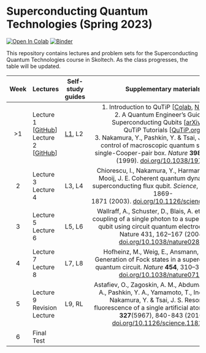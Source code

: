 # Superconducting Quantum Technologies (Spring 2023)

[![Open In Colab](https://colab.research.google.com/assets/colab-badge.svg)](https://colab.research.google.com/github/dkalacheva/sqt-skoltech/blob/master/)
[![Binder](https://mybinder.org/badge_logo.svg)](https://mybinder.org/v2/gh/dkalacheva/sqt-skoltech/master)

This repository contains lectures and problem sets for the Superconducting Quantum Technologies course in Skoltech. As the class progresses, the table will be updated.

| Week | Lectures                                                                                                                                                                                                           | **Self-study guides**                                                                            | Supplementary materials                                                                                                                                                                                                                                                                                                                                                                                                                                                                                                                                                                                                                                                                   | Homework                                                                                                                                                                                                                                                                    |
|:----:|:------------------------------------------------------------------------------------------------------------------------------------------------------------------------------------------------------------------ | ------------------------------------------------------------------------------------------------ |:-----------------------------------------------------------------------------------------------------------------------------------------------------------------------------------------------------------------------------------------------------------------------------------------------------------------------------------------------------------------------------------------------------------------------------------------------------------------------------------------------------------------------------------------------------------------------------------------------------------------------------------------------------------------------------------------:|:--------------------------------------------------------------------------------------------------------------------------------------------------------------------------------------------------------------------------------------------------------------------------- |
| >1   | Lecture 1 [[GitHub](https://github.com/dkalacheva/sqt-skoltech/blob/spring23/Lectures/SQT_2022_1.pdf)]<br/> Lecture 2 [[GitHub](https://github.com/dkalacheva/sqt-skoltech/blob/spring23/Lectures/SQT_2022_2.pdf)] | [L1](https://github.com/dkalacheva/sqt-skoltech/blob/spring23/Self-study-guides/L1-guide.md), L2 | 1. Introduction to QuTiP [[Colab](https://colab.research.google.com/github/dkalacheva/sqt-skoltech/blob/master/QuTiP-intro/Introduction-to-QuTiP.ipynb), [Nbviewer](https://nbviewer.jupyter.org/github/dkalacheva/sqt-skoltech/blob/master/QuTiP-intro/Introduction-to-QuTiP.ipynb)]<br/>2. A Quantum Engineer’s Guide to Superconducting Qubits [[arXiv.org](https://arxiv.org/pdf/1904.06560.pdf)]<br/>QuTiP Tutorials [[QuTiP.org](http://qutip.org/tutorials.html)]<br/>3. Nakamura, Y., Pashkin, Y. & Tsai, J. Coherent control of macroscopic quantum states in a single-Cooper-pair box. *Nature* **398**, 786–788 (1999). [doi.org/10.1038/19718](https://doi.org/10.1038/19718) | Intro to CQE I [[Colab](https://colab.research.google.com/github/dkalacheva/sqt-skoltech/blob/master/HW1-intro-to-CQE/HW1-Intro-to-CQE.ipynb), [Nbviewer](https://nbviewer.jupyter.org/github/dkalacheva/sqt-skoltech/blob/master/HW1-intro-to-CQE/HW1-Intro-to-CQE.ipynb)] |
| 2    | Lecture 3<br/> Lecture 4                                                                                                                                                                                           | L3, L4                                                                                           | Chiorescu, I., Nakamura, Y., Harmans, C. M., & Mooij, J. E. Coherent quantum dynamics of a superconducting flux qubit. *Science*, **299**(5614), 1869-1871 (2003). [doi.org/10.1126/science.1081045](https://doi.org/10.1126/science.1081045)                                                                                                                                                                                                                                                                                                                                                                                                                                             | Intro to CQE II                                                                                                                                                                                                                                                             |
| 3    | Lecture 5<br/> Lecture 6                                                                                                                                                                                           | L5, L6                                                                                           | Wallraff, A., Schuster, D., Blais, A. et al. Strong coupling of a single photon to a superconducting qubit using circuit quantum electrodynamics. Nature 431, 162–167 (2004). [doi.org/10.1038/nature02851](https://doi.org/10.1038/nature02851)                                                                                                                                                                                                                                                                                                                                                                                                                                          | Transmission Line Resonators                                                                                                                                                                                                                                                |
| 4    | Lecture 7 <br/>Lecture 8                                                                                                                                                                                           | L7, L8                                                                                           | Hofheinz, M., Weig, E., Ansmann, M. et al. Generation of Fock states in a superconducting quantum circuit. *Nature* **454**, 310–314 (2008). [doi.org/10.1038/nature07136](https://doi.org/10.1038/nature07136)                                                                                                                                                                                                                                                                                                                                                                                                                                                                           | Elements of a Quantum Computer                                                                                                                                                                                                                                              |
| 5    | Lecture 9<br/>Revision Lecture                                                                                                                                                                                     | L9, RL                                                                                           | Astafiev, O., Zagoskin, A. M., Abdumalikov Jr, A. A., Pashkin, Y. A., Yamamoto, T., Inomata, K., Nakamura, Y. & Tsai, J. S. Resonance fluorescence of a single artificial atom. *Science*, **327**(5967), 840-843 (2010). [doi.org/10.1126/science.1181918](https://doi.org/10.1126/science.1181918)                                                                                                                                                                                                                                                                                                                                                                                      | Presentation based on a chosen article                                                                                                                                                                                                                                      |
| 6    | Final Test                                                                                                                                                                                                         |                                                                                                  |                                                                                                                                                                                                                                                                                                                                                                                                                                                                                                                                                                                                                                                                                           |                                                                                                                                                                                                                                                                             |